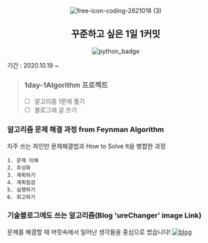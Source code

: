 <div align=center>

![free-icon-coding-2621018 (3)](https://user-images.githubusercontent.com/56578913/99679244-12f37f80-2abf-11eb-83f7-0e8ced2cd0fc.png)
## 꾸준하고 싶은 1일 1커밋
![python_badge](https://img.shields.io/badge/-Python-blue?logo=Python&logoColor=white)

<div align=left>
  
기간 : 2020.10.19 ~
  
> ### 1day-1Algorithm 프로젝트
> - [ ] 알고리즘 1문제 풀기
> - [ ] 블로그에 글 쓰기

### 알고리즘 문제 해결 과정 from Feynman Algorithm
자주 쓰는 파인만 문제해결법과 How to Solve It을 병합한 과정
```
1. 문제 이해
2. 추상화
3. 계획하기
4. 계획점검
5. 실행하기
6. 회고하기
```

### 기술블로그에도 쓰는 알고리즘(Blog 'ureChanger' image Link)
문제를 해결할 때 머릿속에서 일어난 생각들을 중심으로 썼습니다!
[![blog](https://user-images.githubusercontent.com/56578913/99676221-90b58c00-2abb-11eb-9eb5-889bb331bb51.png)](https://medium.com/urechanger)

